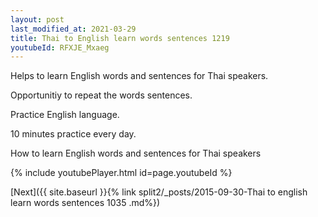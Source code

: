 ```yaml
---
layout: post
last_modified_at: 2021-03-29
title: Thai to English learn words sentences 1219 
youtubeId: RFXJE_Mxaeg
---
```

 
 
Helps to learn English words and sentences for Thai speakers.

Opportunitiy to repeat the words sentences. 

Practice English language. 
 
10 minutes practice every day. 
 
How to learn English words and sentences for Thai speakers 
 
{% include youtubePlayer.html id=page.youtubeId %}
 
 
[Next]({{ site.baseurl }}{% link  split2/_posts/2015-09-30-Thai to english learn words sentences 1035 .md%})
 
